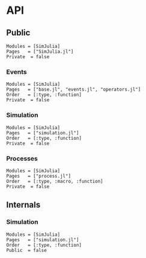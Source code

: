 # API

## Public

```@autodocs
Modules = [SimJulia]
Pages   = ["SimJulia.jl"]
Private  = false
```

### Events

```@autodocs
Modules = [SimJulia]
Pages   = ["base.jl", "events.jl", "operators.jl"]
Order   = [:type, :function]
Private  = false
```

### Simulation

```@autodocs
Modules = [SimJulia]
Pages   = ["simulation.jl"]
Order   = [:type, :function]
Private  = false
```

### Processes

```@autodocs
Modules = [SimJulia]
Pages   = ["process.jl"]
Order   = [:type, :macro, :function]
Private  = false
```

## Internals

### Simulation

```@autodocs
Modules = [SimJulia]
Pages   = ["simulation.jl"]
Order   = [:type, :function]
Public  = false
```
